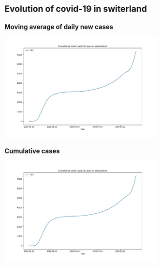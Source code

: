 # Evolution of covid-19 in switerland

## Moving average of daily new cases
![diff](diff.jpg)

## Cumulative cases
![diff](cumulative.jpg)